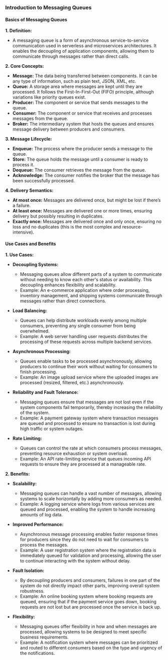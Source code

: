 ### Introduction to Messaging Queues

#### Basics of Messaging Queues

**1. Definition:**
   - A messaging queue is a form of asynchronous service-to-service communication used in serverless and microservices architectures. It enables the decoupling of application components, allowing them to communicate through messages rather than direct calls.

**2. Core Concepts:**
   - **Message:** The data being transferred between components. It can be any type of information, such as plain text, JSON, XML, etc.
   - **Queue:** A storage area where messages are kept until they are processed. It follows the First-In-First-Out (FIFO) principle, although variations like priority queues exist.
   - **Producer:** The component or service that sends messages to the queue.
   - **Consumer:** The component or service that receives and processes messages from the queue.
   - **Broker:** The intermediary system that hosts the queues and ensures message delivery between producers and consumers.

**3. Message Lifecycle:**
   - **Enqueue:** The process where the producer sends a message to the queue.
   - **Store:** The queue holds the message until a consumer is ready to process it.
   - **Dequeue:** The consumer retrieves the message from the queue.
   - **Acknowledge:** The consumer notifies the broker that the message has been successfully processed.

**4. Delivery Semantics:**
   - **At most once:** Messages are delivered once, but might be lost if there’s a failure.
   - **At least once:** Messages are delivered one or more times, ensuring delivery but possibly resulting in duplicates.
   - **Exactly once:** Messages are delivered once and only once, ensuring no loss and no duplicates (this is the most complex and resource-intensive).

#### Use Cases and Benefits

**1. Use Cases:**

   - **Decoupling Systems:**
     - Messaging queues allow different parts of a system to communicate without needing to know each other's status or availability. This decoupling enhances flexibility and scalability.
     - Example: An e-commerce application where order processing, inventory management, and shipping systems communicate through messages rather than direct connections.

   - **Load Balancing:**
     - Queues can help distribute workloads evenly among multiple consumers, preventing any single consumer from being overwhelmed.
     - Example: A web server handling user requests distributes the processing of these requests across multiple backend services.

   - **Asynchronous Processing:**
     - Queues enable tasks to be processed asynchronously, allowing producers to continue their work without waiting for consumers to finish processing.
     - Example: An image upload service where the uploaded images are processed (resized, filtered, etc.) asynchronously.

   - **Reliability and Fault Tolerance:**
     - Messaging queues ensure that messages are not lost even if the system components fail temporarily, thereby increasing the reliability of the system.
     - Example: A payment gateway system where transaction messages are queued and processed to ensure no transaction is lost during high traffic or system outages.

   - **Rate Limiting:**
     - Queues can control the rate at which consumers process messages, preventing resource exhaustion or system overload.
     - Example: An API rate-limiting service that queues incoming API requests to ensure they are processed at a manageable rate.

**2. Benefits:**

   - **Scalability:**
     - Messaging queues can handle a vast number of messages, allowing systems to scale horizontally by adding more consumers as needed.
     - Example: A logging service where logs from various services are queued and processed, enabling the system to handle increasing amounts of log data.

   - **Improved Performance:**
     - Asynchronous message processing enables faster response times for producers since they do not need to wait for consumers to process the messages.
     - Example: A user registration system where the registration data is immediately queued for validation and processing, allowing the user to continue interacting with the system without delay.

   - **Fault Isolation:**
     - By decoupling producers and consumers, failures in one part of the system do not directly impact other parts, improving overall system robustness.
     - Example: An online booking system where booking requests are queued, ensuring that if the payment service goes down, booking requests are not lost but are processed once the service is back up.

   - **Flexibility:**
     - Messaging queues offer flexibility in how and when messages are processed, allowing systems to be designed to meet specific business requirements.
     - Example: A notification system where messages can be prioritized and routed to different consumers based on the type and urgency of the notifications.
